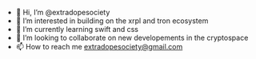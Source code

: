 - 👋 Hi, I’m @extradopesociety
- 👀 I’m interested in building on the xrpl and tron ecosystem
- 🌱 I’m currently learning swift and css
- 💞️ I’m looking to collaborate on new developements in the cryptospace
- 📫 How to reach me extradopesociety@gmail.com

<!---
extradopesociety/extradopesociety is a ✨ special ✨ repository because its `README.md` (this file) appears on your GitHub profile.
You can click the Preview link to take a look at your changes.
--->
